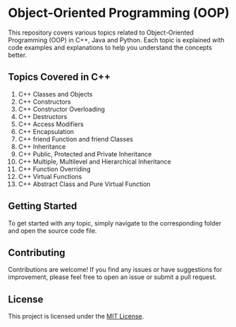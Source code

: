 # Object-Oriented Programming (OOP)

This repository covers various topics related to Object-Oriented Programming (OOP) in C++, Java and Python. Each topic is explained with code examples and explanations to help you understand the concepts better.

## Topics Covered in C++

1. C++ Classes and Objects
2. C++ Constructors
3. C++ Constructor Overloading
4. C++ Destructors
5. C++ Access Modifiers
6. C++ Encapsulation
7. C++ friend Function and friend Classes
8. C++ Inheritance
9. C++ Public, Protected and Private Inheritance
10. C++ Multiple, Multilevel and Hierarchical Inheritance
11. C++ Function Overriding
12. C++ Virtual Functions
13. C++ Abstract Class and Pure Virtual Function

## Getting Started

To get started with any topic, simply navigate to the corresponding folder and open the source code file.

## Contributing

Contributions are welcome! If you find any issues or have suggestions for improvement, please feel free to open an issue or submit a pull request.

## License

This project is licensed under the [MIT License](LICENSE).
